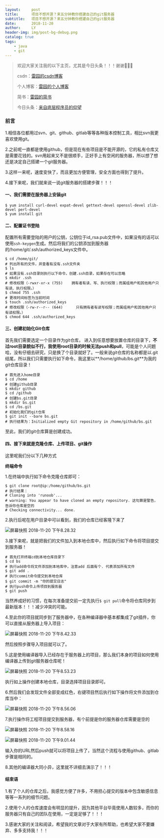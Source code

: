 ```yaml
---
layout:     post
title:      项目不想开源？来五分钟教你搭建自己的git服务器
subtitle:   项目不想开源？来五分钟教你搭建自己的git服务器
date:       2018-11-20
author:     LY
header-img: img/post-bg-debug.png
catalog: true
tags:
    - java
    - git
---
```


> 欢迎大家关注我的以下主页，尤其是今日头条！！！谢谢🙏🙏🙏
>
> csdn：[雷园的csdn博客](https://blog.csdn.net/leiyuan2580)
>
> 个人博客：[雷园的个人博客](https://imlcl.store)
>
> 简书：[雷园的简书](https://www.jianshu.com/u/016322e40e1f)
>
> 今日头条：[来自底层程序员的仰望](https://www.toutiao.com/c/user/6132192948/#mid=1616456407686158)

### 前言

1.相信各位都用过svn、git、github、gitlab等等各种版本控制工具，相比svn我更喜欢使用git。

2.之前呢一直都是使用github，但是现在有些项目是不能开源的，它的私有仓库又是需要花钱的。svn用起来又不是很顺手，正好手上有空闲的服务器，所以想了想还是决定自己搭建一个git服务器。

3.这样一来呢，速度变快了，而且更加方便管理，安全方面也得到了提升。

4.接下来呢，我们就来说一说git服务器的搭建步骤！！！

#### 一、我们需要在服务器上安装git

```shell
$ yum install curl-devel expat-devel gettext-devel openssl-devel zlib-devel perl-devel
$ yum install git
```

#### 二、配置证书登陆

配置所有需要登陆的用户的公钥，公钥位于id_rsa.pub文件中，如果没有的话可以使用`ssh-keygen`生成。然后将我们的公钥添加到服务器的/home/git/.ssh/authorized_keys文件中。

```shell
$ cd /home/git/
# 列出所有的文件，并查看有没有.ssh文件夹
$ ls
# 如果没有.ssh目录则执行以下命令，创建.ssh目录，如果存在可以忽略
$ mkdir .ssh
# 修改权限（-rwxr-xr-x (755)    拥有者有读、写、执行权限；而属组用户和其他用户只有读、执行权限。）
$ chmod 755 .ssh
# 更改时间标签为当前时间
$ touch .ssh/authorized_keys
# 修改权限（-rw-r--r-- (644)      只有拥有者有读写权限；而属组用户和其他用户只有读权限。）
$ chmod 644 .ssh/authorized_keys
```

#### 三、创建初始化Git仓库

首先我们需要选定一个目录作为git仓库， 进入到任意想要放置仓库的目录下，**不过root目录貌似不行，我使用root目录的时候无法push和pull**，可能是个人问题哈，没有仔细去研究，只是换了个目录就好了。一般来说git仓库的名称都是以.git结尾，所以我们只需要执行如下命令，我这里以**/home/github/bs.git**为我的git仓库目录！

```shell
# 首先进入home目录
$ cd /home
# 创建github目录
$ mkdir github
$ cd /github
# 创建bs.git目录
$ mkdir bs.git
$ cd /bs.git
# 初始化我们的git仓库
$ git init --bare bs.git
# 执行结果为：Initialized empty Git repository in /home/github/bs.git
```

至此，我们的git仓库算是创建成功。

#### 四、接下来就是克隆仓库、上传项目、git操作

这里呢我们分以下几种方式

**终端命令**

1.在终端中执行如下命令克隆仓库即可：

```shell
$ git clone root@ip:/home/github/bs.git
# 执行结果：
# Cloning into 'runoob'...
# warning: You appear to have cloned an empty repository. 这句算是警告，告诉你仓库是空的
# Checking connectivity... done.
```

2.执行后呢在用户目录中可以看到，我们的仓库已经客隆下来了

![屏幕快照 2018-11-20 下午8.28.32](https://ws2.sinaimg.cn/large/006tNbRwly1fxeswr4agfj30h605t0tr.jpg)

3.接下来呢，就是把我们的文件加入到本地仓库中，然后执行如下命令将项目提交到服务器！

```shell
# 首先打开终端cd到本地仓库目录下
$ cd bs
# 执行add命令将文件添加到本地库中，注意add 后面有个. 代表添加所有文件
$ git add .
# 执行commit命令提交到本地仓库
$ git commit -m "你的提交日志"
# 执行push命令上传项目到服务器
$ git push
```

当然养成好的习惯，在每次准备提交前一定先执行`$ git pull`命令将仓库同步到最新版本！！！减少冲突的可能。

4.至此你的项目就同步到了服务器中，在各种编译器中基本都集成了git插件，你可以直接从服务器上导入项目：

![屏幕快照 2018-11-20 下午8.42.33](https://ws3.sinaimg.cn/large/006tNbRwly1fxethiy0d7j321q0sg1h8.jpg)

然后按照步骤导入项目就可以了。

5.这是使用编译器导入已经存在于服务器上的项目，那么我们本身的项目如何使用编译器上传到git服务器仓库呢！

![屏幕快照 2018-11-20 下午8.53.23](https://ws1.sinaimg.cn/large/006tNbRwly1fxetm2au9ij31400oax1t.jpg)

执行如上操作创建本地仓库，目录选择项目目录即可。

6.然后我们会发现文件全部变成红色，右键项目然后执行如下操作将文件添加到仓库当中：

![屏幕快照 2018-11-20 下午8.56.06](https://ws4.sinaimg.cn/large/006tNbRwly1fxetoeqtz2j30z80i0ah6.jpg)

7.执行操作将工程项目提交到服务器，有个前提是你的服务器仓库需要是空的

![屏幕快照 2018-11-20 下午8.58.16](https://ws2.sinaimg.cn/large/006tNbRwly1fxetsmcz3jj30zg0u0nch.jpg)

![屏幕快照 2018-11-20 下午9.01.44](https://ws2.sinaimg.cn/large/006tNbRwly1fxetua6zjrj30yu0to0yq.jpg)

输入你的URL然后push就可以将项目上传了，当然这个流程与使用github、gitlab步骤是相同的。

8.其他的编译器大同小异，这里就不详细去演示了！！！

#### 结束语

1.有了个人的仓库之后，我感觉方便了许多，不用担心提交的版本中包含敏感信息等等一系列的细节问题。

2.使用个人的仓库速度会有明显的提升，因为其他平台毕竟使用人数较多，而你的服务器只有自己的团队在使用，一定是足够了！！！

3.感谢大家的关注和阅读，希望我的文章对于大家有所帮助，也希望大家不要嫌弃、多多支持我！！！

